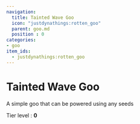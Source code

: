 ```yaml
---
navigation:
  title: Tainted Wave Goo
  icon: "justdynathings:rotten_goo"
  parent: goo.md
  position : 0
categories:
- goo
item_ids:
  - justdynathings:rotten_goo
---
```


# Tainted Wave Goo

A simple goo that can be powered using any seeds

Tier level : **0**

<RecipeFor id="justdynathings:rotten_goo" />